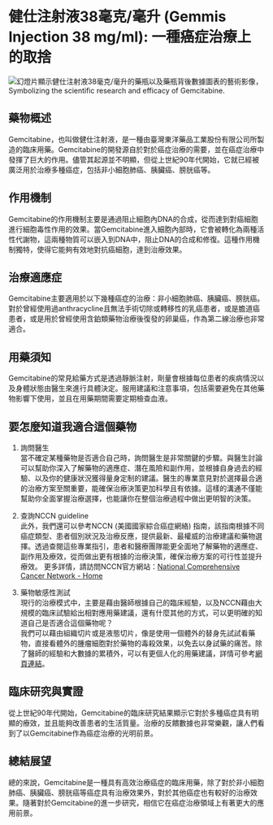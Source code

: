 # 健仕注射液38毫克/毫升 (Gemmis Injection 38 mg/ml): 一種癌症治療上的取捨
![幻燈片顯示健仕注射液38毫克/毫升的藥瓶以及藥瓶背後數據圖表的藝術影像，Symbolizing the scientific research and efficacy of Gemcitabine.](https://i.imgur.com/LyheGeT.jpeg)

## 藥物概述

Gemcitabine，也叫做健仕注射液，是一種由臺灣東洋藥品工業股份有限公司所製造的臨床用藥。Gemcitabine的開發源自於對於癌症治療的需要，並在癌症治療中發揮了巨大的作用。儘管其起源並不明顯，但從上世紀90年代開始，它就已經被廣泛用於治療多種癌症，包括非小細胞肺癌、胰臟癌、膀胱癌等。

## 作用機制

Gemcitabine的作用機制主要是通過阻止細胞內DNA的合成，從而達到對癌細胞進行細胞毒性作用的效果。當Gemcitabine進入細胞內部時，它會被轉化為兩種活性代謝物，這兩種物質可以嵌入到DNA中，阻止DNA的合成和修復。這種作用機制獨特，使得它能夠有效地對抗癌細胞，達到治療效果。

## 治療適應症

Gemcitabine主要適用於以下幾種癌症的治療：非小細胞肺癌、胰臟癌、膀胱癌。對於曾經使用過anthracycline且無法手術切除或轉移性的乳癌患者，或是膽道癌患者，或是用於曾經使用含鉑類藥物治療後復發的卵巢癌，作為第二線治療也非常適合。

## 用藥須知

Gemcitabine的常見給藥方式是透過靜脈注射，劑量會根據每位患者的疾病情況以及身體狀態由醫生來進行具體決定。服用建議和注意事項，包括需要避免在其他藥物影響下使用，並且在用藥期間需要定期檢查血液。

## 要怎麼知道我適合這個藥物 

1. 詢問醫生  
當不確定某種藥物是否適合自己時，詢問醫生是非常關鍵的步驟。與醫生討論可以幫助你深入了解藥物的適應症、潛在風險和副作用，並根據自身過去的經驗、以及你的健康狀況獲得量身定制的建議。醫生的專業意見對於選擇最合適的治療方案至關重要，能確保治療決策更加科學且有依據。這樣的溝通不僅能幫助你全面掌握治療選擇，也能讓你在整個治療過程中做出更明智的決策。 

2. 查詢NCCN guideline  
此外，我們還可以參考NCCN (美國國家綜合癌症網絡) 指南，該指南根據不同癌症類型、患者個別狀況及治療反應，提供最新、最權威的治療建議和藥物選擇。透過查閱這些專業指引，患者和醫療團隊能更全面地了解藥物的適應症、副作用及療效，從而做出更有根據的治療決策，確保治療方案的可行性並提升療效。 
更多詳情，請訪問NCCN官方網站：[National Comprehensive Cancer Network - Home](https://www.nccn.org/)

3. 藥物敏感性測試  
現行的治療模式中，主要是藉由醫師根據自己的臨床經驗，以及NCCN藉由大規模的臨床試驗給出相對應用藥建議，還有什麼其他的方式，可以更明確的知道自己是否適合這個藥物呢？   
我們可以藉由組織切片或是液態切片，像是使用一個體外的替身先試試看藥物，直接看體外的腫瘤細胞對於藥物的毒殺效果，以免去以身試藥的痛苦。除了醫師的經驗和大數據的累積外，可以有更個人化的用藥建議，詳情可參考[網頁連結](https://info.cancerfree.io/)。

## 臨床研究與實證

從上世紀90年代開始，Gemcitabine的臨床研究結果顯示它對於多種癌症具有明顯的療效，並且能夠改善患者的生活質量。治療的反饋數據也非常樂觀，讓人們看到了以Gemcitabine作為癌症治療的光明前景。

## 總結展望

總的來說，Gemcitabine是一種具有高效治療癌症的臨床用藥，除了對於非小細胞肺癌、胰臟癌、膀胱癌等癌症具有治療效果外，對於其他癌症也有較好的治療效果。隨著對於Gemcitabine的進一步研究，相信它在癌症治療領域上有著更大的應用前景。
